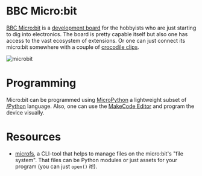 # BBC Micro:bit

[BBC Micro:bit](https://microbit.org) is a [development board](https://en.wikipedia.org/wiki/Microprocessor_development_board) for the hobbyists who are just starting to dig into electronics. The board is pretty capable itself but also one has access to the vast ecosystem of extensions. Or one can just connect its micro:bit somewhere with a couple of [crocodile clips](https://en.wikipedia.org/wiki/Crocodile_clip).

![microbit](https://cdn.sanity.io/images/ajwvhvgo/production/4de361b622ac9bf5e8b9c3109a3935dd47b96167-1490x609.png?w=653&q=80&fit=max&auto=format)

# Programming

Micro:bit can be programmed using [MicroPython](https://microbit-micropython.readthedocs.io) a lightweight subset of [/Python]() language. Also, one can use the [MakeCode Editor](https://makecode.microbit.org/) and program the device visually.

# Resources

- [microfs](https://github.com/ntoll/microfs), a CLI-tool that helps to manage files on the micro:bit's "file system". That files can be Python modules or just assets for your program (you can just `open()` it!).